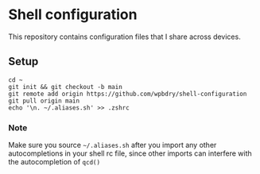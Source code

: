 # Shell configuration
This repository contains configuration files that I share across devices.

## Setup
```shell
cd ~
git init && git checkout -b main
git remote add origin https://github.com/wpbdry/shell-configuration
git pull origin main
echo '\n. ~/.aliases.sh' >> .zshrc
```

### Note
Make sure you source `~/.aliases.sh` after you import any other autocompletions
in your shell rc file, since other imports can interfere with the autocompletion
of `qcd()`
